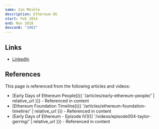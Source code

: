 ```yaml
---
name: Ian Meikle
description: Ethereum OG
start: Feb 2014
end: Nov 2018
devcon0: "1963"
---
```


## Links
- [LinkedIn](https://www.linkedin.com/in/ian-meikle-9455a891/)

## References

This page is referenced from the following articles and videos:

- [Early Days of Ethereum People]({{ '/articles/early-ethereum-people/' | relative_url }}) - Referenced in content
- [Ethereum Foundation Timeline]({{ '/articles/ethereum-foundation-timeline/' | relative_url }}) - Referenced in content
- [Early Days of Ethereum - Episode IV]({{ '/videos/episode004-taylor-gerring/' | relative_url }}) - Referenced in content

